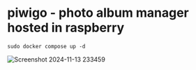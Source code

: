 # piwigo - photo album manager hosted in raspberry

```
sudo docker compose up -d
```
![Screenshot 2024-11-13 233459](https://github.com/user-attachments/assets/d3cc2bc4-8afc-4dca-81b0-5a1d77dfdf6b)


